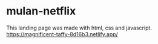 # mulan-netflix
This landing page was made with html, css and javascript.
https://magnificent-taffy-8d16b3.netlify.app/

